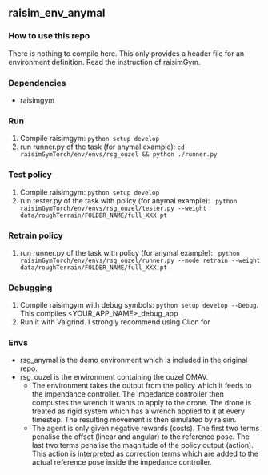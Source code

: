 ## raisim_env_anymal

### How to use this repo
There is nothing to compile here. This only provides a header file for an environment definition. Read the instruction of raisimGym. 

### Dependencies
- raisimgym

### Run
1. Compile raisimgym: ```python setup develop```
2. run runner.py of the task (for anymal example): ```cd raisimGymTorch/env/envs/rsg_ouzel && python ./runner.py```

### Test policy
1. Compile raisimgym: ```python setup develop```
2. run tester.py of the task with policy (for anymal example): ``` python raisimGymTorch/env/envs/rsg_ouzel/tester.py --weight data/roughTerrain/FOLDER_NAME/full_XXX.pt```

### Retrain policy
1. run runner.py of the task with policy (for anymal example): ``` python raisimGymTorch/env/envs/rsg_ouzel/runner.py --mode retrain --weight data/roughTerrain/FOLDER_NAME/full_XXX.pt```

### Debugging
1. Compile raisimgym with debug symbols: ```python setup develop --Debug```. This compiles <YOUR_APP_NAME>_debug_app
2. Run it with Valgrind. I strongly recommend using Clion for 

### Envs
- rsg_anymal is the demo environment which is included in the original repo.
- rsg_ouzel is the environment containing the ouzel OMAV.
  - The environment takes the output from the policy which it feeds to the impendance controller. The impedance controller
    then compustes the wrench it wants to apply to the drone. The drone is treated as rigid system which has a wrench applied 
    to it at every timestep. The resulting movement is then simulated by raisim.
  - The agent is only given negative rewards (costs). The first two terms penalise the offset (linear and angular) to the reference pose.
    The last two terms penalise the magnitude of the policy output (action). This action is interpreted as correction terms which are added
    to the actual reference pose inside the impedance controller. 